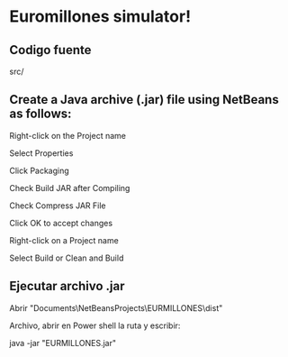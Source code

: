 # Euromillones simulator!
Codigo fuente
---
src/


Create a Java archive (.jar) file using NetBeans as follows:
---
Right-click on the Project name

Select Properties

Click Packaging

Check Build JAR after Compiling

Check Compress JAR File

Click OK to accept changes

Right-click on a Project name

Select Build or Clean and Build


Ejecutar archivo .jar 
---
Abrir "Documents\NetBeansProjects\EURMILLONES\dist"

Archivo, abrir en Power shell la ruta y escribir:

java -jar "EURMILLONES.jar" 
